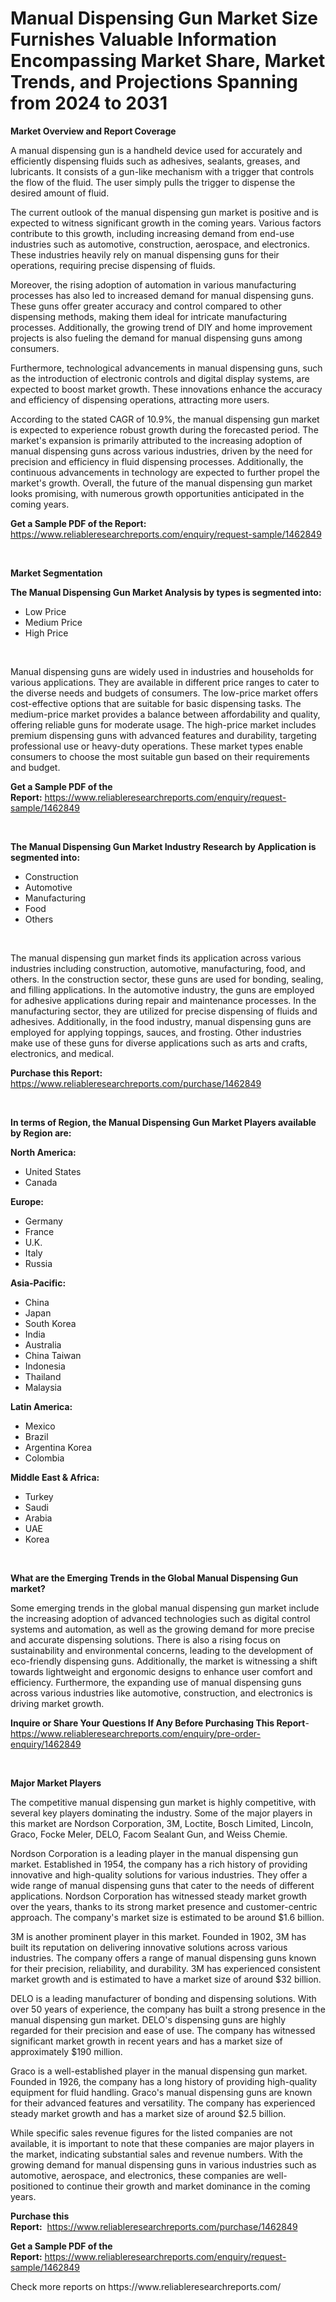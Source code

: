 <p><h1>Manual Dispensing Gun Market Size Furnishes Valuable Information Encompassing Market Share, Market Trends, and Projections Spanning from 2024 to 2031</h1></p><p><strong>Market Overview and Report Coverage</strong></p>
<p><p>A manual dispensing gun is a handheld device used for accurately and efficiently dispensing fluids such as adhesives, sealants, greases, and lubricants. It consists of a gun-like mechanism with a trigger that controls the flow of the fluid. The user simply pulls the trigger to dispense the desired amount of fluid.</p><p>The current outlook of the manual dispensing gun market is positive and is expected to witness significant growth in the coming years. Various factors contribute to this growth, including increasing demand from end-use industries such as automotive, construction, aerospace, and electronics. These industries heavily rely on manual dispensing guns for their operations, requiring precise dispensing of fluids.</p><p>Moreover, the rising adoption of automation in various manufacturing processes has also led to increased demand for manual dispensing guns. These guns offer greater accuracy and control compared to other dispensing methods, making them ideal for intricate manufacturing processes. Additionally, the growing trend of DIY and home improvement projects is also fueling the demand for manual dispensing guns among consumers.</p><p>Furthermore, technological advancements in manual dispensing guns, such as the introduction of electronic controls and digital display systems, are expected to boost market growth. These innovations enhance the accuracy and efficiency of dispensing operations, attracting more users.</p><p>According to the stated CAGR of 10.9%, the manual dispensing gun market is expected to experience robust growth during the forecasted period. The market's expansion is primarily attributed to the increasing adoption of manual dispensing guns across various industries, driven by the need for precision and efficiency in fluid dispensing processes. Additionally, the continuous advancements in technology are expected to further propel the market's growth. Overall, the future of the manual dispensing gun market looks promising, with numerous growth opportunities anticipated in the coming years.</p></p>
<p><strong>Get a Sample PDF of the Report:</strong> <a href="https://www.reliableresearchreports.com/enquiry/request-sample/1462849">https://www.reliableresearchreports.com/enquiry/request-sample/1462849</a></p>
<p>&nbsp;</p>
<p><strong>Market Segmentation</strong></p>
<p><strong>The Manual Dispensing Gun Market Analysis by types is segmented into:</strong></p>
<p><ul><li>Low Price</li><li>Medium Price</li><li>High Price</li></ul></p>
<p>&nbsp;</p>
<p><p>Manual dispensing guns are widely used in industries and households for various applications. They are available in different price ranges to cater to the diverse needs and budgets of consumers. The low-price market offers cost-effective options that are suitable for basic dispensing tasks. The medium-price market provides a balance between affordability and quality, offering reliable guns for moderate usage. The high-price market includes premium dispensing guns with advanced features and durability, targeting professional use or heavy-duty operations. These market types enable consumers to choose the most suitable gun based on their requirements and budget.</p></p>
<p><strong>Get a Sample PDF of the Report:</strong>&nbsp;<a href="https://www.reliableresearchreports.com/enquiry/request-sample/1462849">https://www.reliableresearchreports.com/enquiry/request-sample/1462849</a></p>
<p>&nbsp;</p>
<p><strong>The Manual Dispensing Gun Market Industry Research by Application is segmented into:</strong></p>
<p><ul><li>Construction</li><li>Automotive</li><li>Manufacturing</li><li>Food</li><li>Others</li></ul></p>
<p>&nbsp;</p>
<p><p>The manual dispensing gun market finds its application across various industries including construction, automotive, manufacturing, food, and others. In the construction sector, these guns are used for bonding, sealing, and filling applications. In the automotive industry, the guns are employed for adhesive applications during repair and maintenance processes. In the manufacturing sector, they are utilized for precise dispensing of fluids and adhesives. Additionally, in the food industry, manual dispensing guns are employed for applying toppings, sauces, and frosting. Other industries make use of these guns for diverse applications such as arts and crafts, electronics, and medical.</p></p>
<p><strong>Purchase this Report:</strong>&nbsp; <a href="https://www.reliableresearchreports.com/purchase/1462849">https://www.reliableresearchreports.com/purchase/1462849</a></p>
<p>&nbsp;</p>
<p><strong>In terms of Region, the Manual Dispensing Gun Market Players available by Region are:</strong></p>
<p>
    <p> <strong> North America: </strong>
        <ul>
            <li>United States</li>
            <li>Canada</li>
        </ul>
        </p> 
    <p> <strong> Europe: </strong>
        <ul>
            <li>Germany</li>
            <li>France</li>
            <li>U.K.</li>
            <li>Italy</li>
            <li>Russia</li>
        </ul>
        </p> 
    <p> <strong> Asia-Pacific: </strong>
        <ul>
            <li>China</li>
            <li>Japan</li>
            <li>South Korea</li>
            <li>India</li>
            <li>Australia</li>
            <li>China Taiwan</li>
            <li>Indonesia</li>
            <li>Thailand</li>
            <li>Malaysia</li>
        </ul>
        </p> 
    <p> <strong> Latin America: </strong>
        <ul>
            <li>Mexico</li>
            <li>Brazil</li>
            <li>Argentina Korea</li>
            <li>Colombia</li>
        </ul>
        </p> 
    <p> <strong> Middle East & Africa: </strong>
        <ul>
            <li>Turkey</li>
            <li>Saudi</li>
            <li>Arabia</li>
            <li>UAE</li>
            <li>Korea</li>
        </ul>
    </p>
    </p>
<p>&nbsp;</p>
<p><strong>What are the Emerging Trends in the Global Manual Dispensing Gun market?</strong></p>
<p><p>Some emerging trends in the global manual dispensing gun market include the increasing adoption of advanced technologies such as digital control systems and automation, as well as the growing demand for more precise and accurate dispensing solutions. There is also a rising focus on sustainability and environmental concerns, leading to the development of eco-friendly dispensing guns. Additionally, the market is witnessing a shift towards lightweight and ergonomic designs to enhance user comfort and efficiency. Furthermore, the expanding use of manual dispensing guns across various industries like automotive, construction, and electronics is driving market growth.</p></p>
<p><strong>Inquire or Share Your Questions If Any Before Purchasing This Report</strong>- <a href="https://www.reliableresearchreports.com/enquiry/pre-order-enquiry/1462849">https://www.reliableresearchreports.com/enquiry/pre-order-enquiry/1462849</a></p>
<p>&nbsp;</p>
<p><strong>Major Market Players</strong></p>
<p><p>The competitive manual dispensing gun market is highly competitive, with several key players dominating the industry. Some of the major players in this market are Nordson Corporation, 3M, Loctite, Bosch Limited, Lincoln, Graco, Focke Meler, DELO, Facom Sealant Gun, and Weiss Chemie.</p><p>Nordson Corporation is a leading player in the manual dispensing gun market. Established in 1954, the company has a rich history of providing innovative and high-quality solutions for various industries. They offer a wide range of manual dispensing guns that cater to the needs of different applications. Nordson Corporation has witnessed steady market growth over the years, thanks to its strong market presence and customer-centric approach. The company's market size is estimated to be around $1.6 billion.</p><p>3M is another prominent player in this market. Founded in 1902, 3M has built its reputation on delivering innovative solutions across various industries. The company offers a range of manual dispensing guns known for their precision, reliability, and durability. 3M has experienced consistent market growth and is estimated to have a market size of around $32 billion.</p><p>DELO is a leading manufacturer of bonding and dispensing solutions. With over 50 years of experience, the company has built a strong presence in the manual dispensing gun market. DELO's dispensing guns are highly regarded for their precision and ease of use. The company has witnessed significant market growth in recent years and has a market size of approximately $190 million.</p><p>Graco is a well-established player in the manual dispensing gun market. Founded in 1926, the company has a long history of providing high-quality equipment for fluid handling. Graco's manual dispensing guns are known for their advanced features and versatility. The company has experienced steady market growth and has a market size of around $2.5 billion.</p><p>While specific sales revenue figures for the listed companies are not available, it is important to note that these companies are major players in the market, indicating substantial sales and revenue numbers. With the growing demand for manual dispensing guns in various industries such as automotive, aerospace, and electronics, these companies are well-positioned to continue their growth and market dominance in the coming years.</p></p>
<p><strong>Purchase this Report:</strong>&nbsp;&nbsp;<a href="https://www.reliableresearchreports.com/purchase/1462849">https://www.reliableresearchreports.com/purchase/1462849</a></p>
<p></p>
<p><strong>Get a Sample PDF of the Report:</strong>&nbsp;<a href="https://www.reliableresearchreports.com/enquiry/request-sample/1462849">https://www.reliableresearchreports.com/enquiry/request-sample/1462849</a></p>
<p>Check more reports on https://www.reliableresearchreports.com/</p>